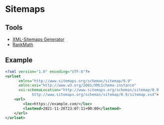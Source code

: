 # Sitemaps

## Tools

- [XML-Sitemaps Generator](https://xml-sitemaps.com/)
- [RankMath](https://rankmath.com/)

## Example

<!-- ```xml
<?xml version="1.0" encoding="utf-8"?>
<sitemapindex xmlns="http://www.sitemaps.org/schemas/sitemap/0.9">
  <sitemap>
    <loc>https://www.godaddy.com/sitemaps/cds</loc>
  </sitemap>
  <sitemap>
    <loc>https://www.godaddy.com/sitemaps/cms</loc>
  </sitemap>
</sitemapindex>
``` -->

```xml
<?xml version="1.0" encoding="UTF-8"?>
<urlset
      xmlns="http://www.sitemaps.org/schemas/sitemap/0.9"
      xmlns:xsi="http://www.w3.org/2001/XMLSchema-instance"
      xsi:schemaLocation="http://www.sitemaps.org/schemas/sitemap/0.9
            http://www.sitemaps.org/schemas/sitemap/0.9/sitemap.xsd">
    <url>
        <loc>https://example.com/</loc>
        <lastmod>2021-11-26T23:07:11+00:00</lastmod>
    </url>
</urlset>
```
